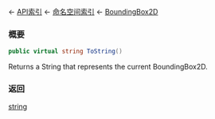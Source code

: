 ← [API索引](Api-Index) ← [命名空间索引](Namespace-Index) ← [BoundingBox2D](VRageMath.BoundingBox2D)

### 概要

```csharp
public virtual string ToString()
```

Returns a String that represents the current BoundingBox2D.

### 返回

[string](https://docs.microsoft.com/en-us/dotnet/api/System.String?view=netframework-4.6)

